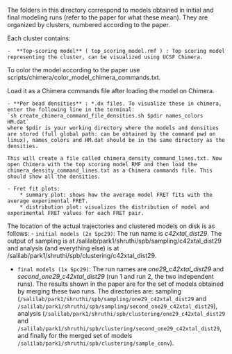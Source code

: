 The folders in this directory correspond to models obtained in initial and final modeling runs (refer to the paper for what these mean). 
They are organized by clusters, numbered according to the paper.

Each cluster contains:

    -  **Top-scoring model** ( top_scoring_model.rmf ) : Top scoring model representing the cluster, can be visualized using UCSF Chimera.
    
To color the model according to the paper use scripts/chimera/color_model_chimera_commands.txt. 

Load it as a Chimera commands file after loading the model on Chimera.

    - **Per bead densities** : *.dx files. To visualize these in chimera, enter the following line in the terminal: 
    `sh create_chimera_command_file_densities.sh $pdir names_colors HM.dat` 
    where $pdir is your working directory where the models and densities are stored (full global path: can be obtained by the command pwd on linux), names_colors and HM.dat should be in the same directory as the densities. 
    
    This will create a file called chimera_density_command_lines.txt. Now open Chimera with the top scoring model RMF and then load the chimera_density_command_lines.txt as a Chimera commands file. This should show all the densities.

    - Fret fit plots: 
        * summary plot: shows how the average model FRET fits with the average experimental FRET.
        * distribution plot: visualizes the distribution of model and experimental FRET values for each FRET pair. 

The location of the actual trajectories and clustered models on disk is as follows:
    - `initial models (2x Spc29)`: The run name is *c42xtal_dist29*. The output of sampling is at /salilab/park1/shruthi/spb/sampling/c42xtal\_dist29 and analysis (and everything else) is at /salilab/park1/shruthi/spb/clustering/c42xtal\_dist29.

- `final models (1x Spc29)`: The run names are *one29_c42xtal_dist29* and *second_one29_c42xtal_dist29* (run 1 and run 2, the two independent runs). The results shown in the paper are for the set of models obtained by merging these two runs. The directories are: sampling (`/salilab/park1/shruthi/spb/sampling/one29_c42xtal_dist29` and `/salilab/park1/shruthi/spb/sampling/second_one29_c42xtal_dist29`), analysis (`/salilab/park1/shruthi/spb/clustering/one29_c42xtal_dist29` and `/salilab/park1/shruthi/spb/clustering/second_one29_c42xtal_dist29`, and finally for the merged set of models `/salilab/park1/shruthi/spb/clustering/sample_conv`). 








